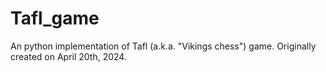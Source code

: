 # Tafl_game
An python implementation of Tafl (a.k.a. "Vikings chess") game.
Originally created on April 20th, 2024.
